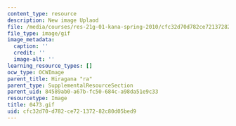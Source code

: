 ```yaml
---
content_type: resource
description: New image Uplaod
file: /media/courses/res-21g-01-kana-spring-2010/cfc32d70d782ce72137282c80d05bed9_0473.gif
file_type: image/gif
image_metadata:
  caption: ''
  credit: ''
  image-alt: ''
learning_resource_types: []
ocw_type: OCWImage
parent_title: Hiragana "ra"
parent_type: SupplementalResourceSection
parent_uid: 84589ab0-a67b-fc50-684c-a98da51e9c33
resourcetype: Image
title: 0473.gif
uid: cfc32d70-d782-ce72-1372-82c80d05bed9
---
```

